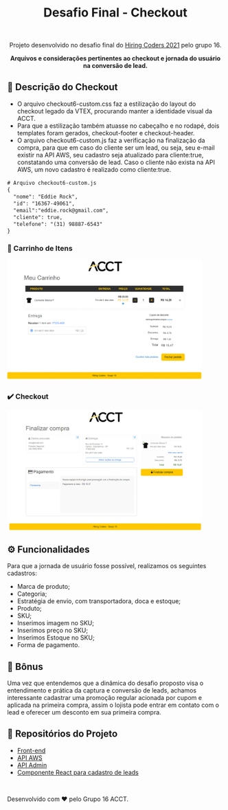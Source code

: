 <div align="center">
  <h1> Desafio Final - Checkout </h1>
	</br><p>Projeto desenvolvido no desafio final do <a href="https://www.hiringcoders.com.br/" target="_blank">Hiring Coders 2021</a> pelo grupo 16.</br>
	<p> <strong> Arquivos e considerações pertinentes ao checkout e jornada do usuário na conversão de lead.</strong></p>
</div>

## 📌 Descrição do Checkout
- O arquivo checkout6-custom.css faz a estilização do layout do checkout legado da VTEX, procurando manter a identidade visual da ACCT. 
- Para que a estilização também atuasse no cabeçalho e no rodapé, dois templates foram gerados, checkout-footer e checkout-header.
- O arquivo checkout6-custom.js faz a verificação na finalização da compra, para que em caso do cliente ser um lead, ou seja, seu e-mail existir na API AWS, seu cadastro seja atualizado para cliente:true, constatando uma conversão de lead. Caso o cliente não exista na API AWS, um novo cadastro é realizado como cliente:true.

```
# Arquivo checkout6-custom.js
{
  "nome": "Eddie Rock",
  "id": "16367-49061",
  "email":"eddie.rock@gmail.com",
  "cliente": true, 
  "telefone": "(31) 98887-6543"
}
```

### 🛒 Carrinho de Itens
<img src="https://github.com/HiringCodersVTEX-16/desafiofinal-checkout/blob/main/carrinho.png" alt="Carrinho de Itens" width="90%"/>

### ✔️ Checkout
<img src="https://github.com/HiringCodersVTEX-16/desafiofinal-checkout/blob/main/checkout.png" alt="Checkout" width="90%"/>


## ⚙️ Funcionalidades
Para que a jornada de usuário fosse possível, realizamos os seguintes cadastros:
-	Marca de produto;
-	Categoria;
-	Estratégia de envio, com transportadora, doca e estoque;
-	Produto;
-	SKU;
-	Inserimos imagem no SKU;
-	Inserimos preço no SKU;
-	Inserimos Estoque no SKU;
-	Forma de pagamento.

## 🎁 Bônus 
Uma vez que entendemos que a dinâmica do desafio proposto visa o entendimento e prática da captura e conversão de leads, achamos interessante cadastrar uma promoção regular acionada por cupom e aplicada na primeira compra, assim o lojista pode entrar em contato com o lead e oferecer um desconto em sua primeira compra. 


## 📂 Repositórios do Projeto
- <a href="https://github.com/HiringCodersVTEX-16/desafiofinal-frontend">Front-end</a>
- <a href="https://github.com/HiringCodersVTEX-16/desafiofinal-apiaws">API AWS</a>
- <a href="https://github.com/HiringCodersVTEX-16/API-Admin-Finalizado">API Admin</a>
- <a href="https://github.com/HiringCodersVTEX-16/react-app-template">Componente React para cadastro de leads</a>
<br>

Desenvolvido com ❤︎ pelo Grupo 16 ACCT.
